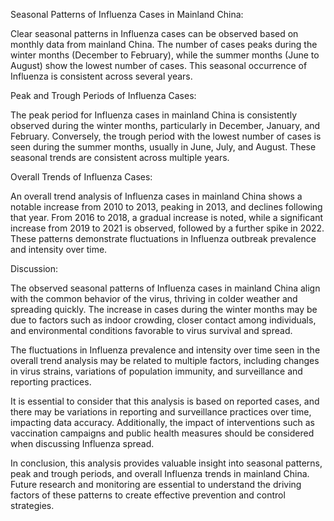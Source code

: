 Seasonal Patterns of Influenza Cases in Mainland China:

Clear seasonal patterns in Influenza cases can be observed based on monthly data from mainland China. The number of cases peaks during the winter months (December to February), while the summer months (June to August) show the lowest number of cases. This seasonal occurrence of Influenza is consistent across several years. 

Peak and Trough Periods of Influenza Cases:

The peak period for Influenza cases in mainland China is consistently observed during the winter months, particularly in December, January, and February. Conversely, the trough period with the lowest number of cases is seen during the summer months, usually in June, July, and August. These seasonal trends are consistent across multiple years.

Overall Trends of Influenza Cases:

An overall trend analysis of Influenza cases in mainland China shows a notable increase from 2010 to 2013, peaking in 2013, and declines following that year. From 2016 to 2018, a gradual increase is noted, while a significant increase from 2019 to 2021 is observed, followed by a further spike in 2022. These patterns demonstrate fluctuations in Influenza outbreak prevalence and intensity over time.

Discussion:

The observed seasonal patterns of Influenza cases in mainland China align with the common behavior of the virus, thriving in colder weather and spreading quickly. The increase in cases during the winter months may be due to factors such as indoor crowding, closer contact among individuals, and environmental conditions favorable to virus survival and spread.

The fluctuations in Influenza prevalence and intensity over time seen in the overall trend analysis may be related to multiple factors, including changes in virus strains, variations of population immunity, and surveillance and reporting practices.

It is essential to consider that this analysis is based on reported cases, and there may be variations in reporting and surveillance practices over time, impacting data accuracy. Additionally, the impact of interventions such as vaccination campaigns and public health measures should be considered when discussing Influenza spread.

In conclusion, this analysis provides valuable insight into seasonal patterns, peak and trough periods, and overall Influenza trends in mainland China. Future research and monitoring are essential to understand the driving factors of these patterns to create effective prevention and control strategies.